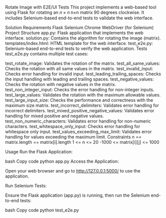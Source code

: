 Rotate Image with E2E/UI Tests
This project implements a web-based tool using Flask for rotating an 
𝑛
×
𝑛
n×n matrix 90 degrees clockwise. It includes Selenium-based end-to-end tests to validate the web interface.

Solution Requirements
Flask
Selenium
Chrome WebDriver (for Selenium)
Project Structure
app.py: Flask application that implements the web interface.
solution.py: Contains the algorithm for rotating the image (matrix).
templates/index.html: HTML template for the web interface.
test_e2e.py: Selenium-based end-to-end tests to verify the web application.
Tests
test_e2e.py contains multiple test cases:

test_rotate_image: Validates the rotation of the matrix.
test_all_same_values: Checks the rotation with all same values in the matrix.
test_invalid_input: Checks error handling for invalid input.
test_leading_trailing_spaces: Checks the input handling with leading and trailing spaces.
test_negative_values: Checks the rotation with negative values in the matrix.
test_non_integer_input: Checks the error handling for non-integer inputs.
test_large_values: Validates the rotation with the maximum allowable values.
test_large_input_size: Checks the performance and correctness with the maximum size matrix.
test_incorrect_delimiters: Validates error handling for incorrect delimiters.
test_mixed_positive_negative_values: Validates error handling for mixed positive and negative values.
test_non_numeric_characters: Validates error handling for non-numeric characters.
test_whitespace_only_input: Checks error handling for whitespace only input.
test_values_exceeding_max_limit: Validates error handling for values exceeding the maximum limit.
Constraints
n == matrix.length == matrix[i].length
1 <= n <= 20
-1000 <= matrix[i][j] <= 1000

Usage
Run the Flask Application:

bash
Copy code
python app.py
Access the Application:

Open your web browser and go to http://127.0.0.1:5000/ to use the application.

Run Selenium Tests:

Ensure the Flask application (app.py) is running, then run the Selenium end-to-end tests:

bash
Copy code
python test_e2e.py

